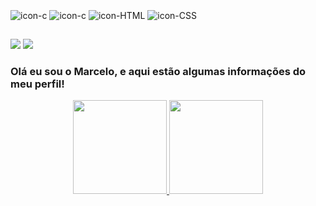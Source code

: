 
<div style="display: inline_block"><br>
  <img align="center" alt="icon-c" src="https://img.shields.io/badge/C-00599C?style=for-the-badge&logo=c&logoColor=white.svg">
  <img align="center" alt="icon-c" src="https://img.shields.io/badge/C%23-239120?style=for-the-badge&logo=c-sharp&logoColor=white.svg">
  <img align="center" alt="icon-HTML" src="https://res.cloudinary.com/practicaldev/image/fetch/s--oicIUVtB--/c_limit%2Cf_auto%2Cfl_progressive%2Cq_auto%2Cw_880/https://img.shields.io/badge/HTML5-E34F26%3Fstyle%3Dfor-the-badge%26logo%3Dhtml5%26logoColor%3Dwhite.svg">
  <img align="center" alt="icon-CSS" src="https://img.shields.io/badge/CSS-239120?&style=for-the-badge&logo=css3&logoColor=white.svg">
</div>
  
  ##
 
<div> 
  <a href = "mailto:marcelomf.0071@gmail.com"><img src="https://img.shields.io/badge/-Gmail-%23333?style=for-the-badge&logo=gmail&logoColor=white" target="_blank"></a>
  <a href="" target="_blank"><img src="https://img.shields.io/badge/-LinkedIn-%230077B5?style=for-the-badge&logo=linkedin&logoColor=white" target="_blank"></a> 
  
  
  ### Olá eu sou o Marcelo, e aqui estão algumas informações do meu perfil!
<div align="center">
  <a href="https://github.com/MarceloMFerreira">
  <img height="150em" src="https://github-readme-stats.vercel.app/api?username=MarceloMFerreira&show_icons=true&theme=dracula&include_all_commits=true&count_private=true"/>
  <img height="150em" src="https://github-readme-stats.vercel.app/api/top-langs/?username=MarceloMFerreira&layout=compact&langs_count=7&theme=dracula"/>
</div>
 

</div>
